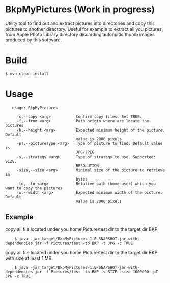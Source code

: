 # BkpMyPictures (Work in progress)
Utility tool to find out and extract pictures into directories and copy this pictures to another directory. Useful for example to extract all you pictures from Apple Photo Library directory discarding automatic thumb images produced by this software.

# Build

    $ mvn clean install
    
# Usage

       usage: BkpMyPictures
       
         -c,--copy <arg>           Confirm copy files. Set TRUE. 
         -f,--from <arg>           Path origin where are locate the pictures
         -h,--height <arg>         Expected minimum height of the picture. Default
                                   value is 2000 pixels
         -pT,--pictureType <arg>   Type of picture to find. Default value is
                                   JPG/JPEG
         -s,--strategy <arg>       Type of strategy to use. Supported: SIZE,
                                   RESOLUTION
         -size,--size <arg>        Minimal size of the picture to retrieve in
                                   bytes
         -to,--to <arg>            Relative path (home user) which you want to copy the pictures
         -w,--width <arg>          Expected minimum width of the picture. Default
                                   value is 2000 pixels
         
  ## Example 
  
  copy all file located under you home Picture/test dir to the target dir BKP
         
        $ java -jar target/BkpMyPictures-1.0-SNAPSHOT-jar-with-dependencies.jar -f Pictures/test -to BKP -t JPG -c TRUE
        
  copy all file located under you home Picture/test dir to the target dir BKP with size at least 1 MB
        
        $ java -jar target/BkpMyPictures-1.0-SNAPSHOT-jar-with-dependencies.jar -f Pictures/test -to BKP -s SIZE -size 1000000 -pT JPG -c TRUE


